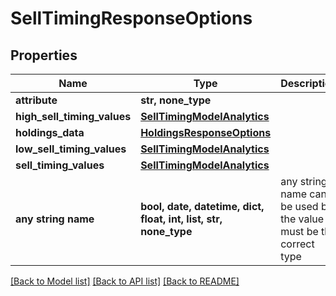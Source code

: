 # SellTimingResponseOptions


## Properties
Name | Type | Description | Notes
------------ | ------------- | ------------- | -------------
**attribute** | **str, none_type** |  | [optional] 
**high_sell_timing_values** | [**SellTimingModelAnalytics**](SellTimingModelAnalytics.md) |  | [optional] 
**holdings_data** | [**HoldingsResponseOptions**](HoldingsResponseOptions.md) |  | [optional] 
**low_sell_timing_values** | [**SellTimingModelAnalytics**](SellTimingModelAnalytics.md) |  | [optional] 
**sell_timing_values** | [**SellTimingModelAnalytics**](SellTimingModelAnalytics.md) |  | [optional] 
**any string name** | **bool, date, datetime, dict, float, int, list, str, none_type** | any string name can be used but the value must be the correct type | [optional]

[[Back to Model list]](../README.md#documentation-for-models) [[Back to API list]](../README.md#documentation-for-api-endpoints) [[Back to README]](../README.md)


